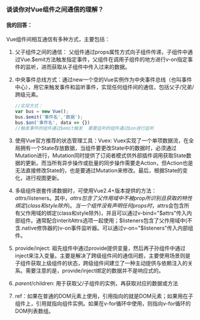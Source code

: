 ### 谈谈你对Vue组件之间通信的理解？

#### 我的回答：

Vue组件间相互通信有多种方式，主要包括：

1. 父子组件之间的通信： 父组件通过props属性方式向子组件传递，子组件中通过Vue.$emit方法触发指定事件，父组件在调用子组件的地方进行v-on指定事件的监听，进而获取从子组件中传入过来的数据。

2. 中央事件总线方式：通过new一个空的Vue实例作为中央事件总线（也叫事件中心），用它来触发事件和监听事件，实现任何组件间的通信，包括父子/兄弟/跨级元素。

   ```js
   //实现方式：
   var bus = new Vue();
   bus.$emit('事件名','数据');
   bus.$on('事件名', data => {})
   //触发事件的组件通过$emit触发  需要监听的组件通过$on进行监听
   ```

3. 使用Vue官方推荐的状态管理工具：Vuex: Vuex实现了一个单项数据流，在全局拥有一个State存放数据，当组件要更改State中的数据时，必须通过Mutation进行，Mutation同时提供了订阅者模式供外部插件调用获取State数据的更新。而当所有异步操作或批量的同步操作需要走Action，但Action也是无法直接修改State的，也是要通过Mutation来修改。最后，根据State的变化，进行视图更新。

4. 多级组件嵌套传递数据时，可使用Vue2.4+版本提供的方法：$attrs/$listeners。其中，$attrs包含了父作用域中不被prop所识别且获取的特性绑定(class和style除外)。当一个组件没有声明任何props时，$attrs会包含所有父作用域的绑定(class和style除外)，并且可以通过v-bind="$attrs"传入内部组件。通常配合interitAttrs选项一起使用；$listeners包含了父作用域中(不含.native修饰器的)v-on事件监听器。可以通过v-on="$listeners"传入内部组件。

5. provide/inject: 祖先组件中通过provide提供变量，然后再子孙组件中通过inject来注入变量。主要是解决了跨级组件间的通信问题，主要使用场景则是子组件获取上级组件的状态，跨级组件间建立了一种主动提供与依赖注入的关系。需要注意的是，provide/inject绑定的数据并不是响应式的。

6. $parent/$children: 用于获取父/子组件的实例，再获取对应的数据或方法

7. ref：如果在普通的DOM元素上使用，引用指向的就是DOM元素；如果用在子组件上，引用就指向组件实例。如果在v-for循环中使用，则指向v-for循环的DOM列表数组。